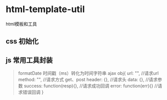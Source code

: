 # html-template-util
html模板和工具

## css 初始化

## js 常用工具封装
> formatDate 时间戳（ms）转化为时间字符串
> ajax
	obj{
    		url: "",					//请求url
    		method: "",					//请求方式 get、post
    		header: {},					//请求头
    		data: {},					//请求参数
    		success: function(resp){},	//请求成功回调
    		error: function(err){}		//请求错误回调
    	}

